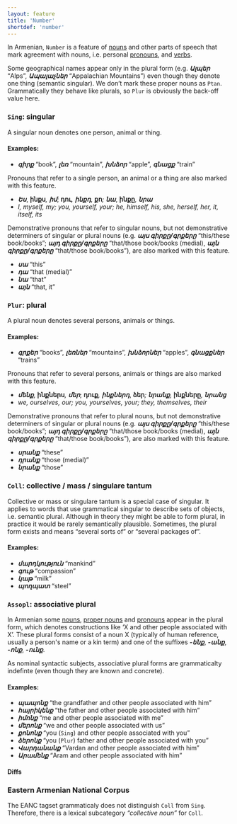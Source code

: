 ```yaml
---
layout: feature
title: 'Number'
shortdef: 'number'
---
```


In Armenian, `Number` is a feature of [nouns](hy-pos/NOUN) and other parts of speech that mark agreement with nouns, i.e. personal [pronouns](hy-pos/PRON), and [verbs](hy-pos/VERB). 

Some geographical names appear only in the plural form (e.g. _<b>Ալպեր</b>_ “Alps”, _<b>Ապալաչներ</b>_ “Appalachian Mountains”) even though they denote one thing (semantic singular). We don’t mark these proper nouns as `Ptan`. Grammatically they behave like plurals, so `Plur` is obviously the back-off value here.

### `Sing`: singular

A singular noun denotes one person, animal or thing.

#### Examples:

* _<b>գիրք</b>_ “book”, _<b>լեռ</b>_ “mountain”, _<b>խնձոր</b>_ “apple”, _<b>գնացք</b>_ “train”

Pronouns that refer to a single person, an animal or a thing are also marked with this feature.

* _<b>Ես</b>_, <b>ինքս</b>_, <b>իմ</b>_; <b>դու</b>_, <b>ինքդ</b>_, <b>քո</b>_; <b>նա</b>_, <b>ինքը</b>_, <b>նրա</b>_
* _I, myself, my; you, yourself, your; he, himself, his, she, herself, her, it, itself, its_

Demonstrative pronouns that refer to singular nouns, but not demonstrative determiners of singular or plural nouns (e.g. _<b>այս գիրքը/գրքերը</b>_ “this/these book/books”; _<b>այդ գիրքը/գրքերը</b>_ “that/those book/books (medial), _<b>այն գիրքը/գրքերը</b>_ “that/those book/books”), are also marked with this feature.

* _<b>սա</b>_ “this”
* _<b>դա</b>_ “that (medial)”
* _<b>նա</b>_ “that”
* _<b>այն</b>_ “that, it”

### `Plur`: plural

A plural noun denotes several persons, animals or things.

#### Examples:

* _<b>գրքեր</b>_ “books”, _<b>լեռներ</b>_ “mountains”, _<b>խնձորներ</b>_ “apples”, _<b>գնացքներ</b>_ “trains”

Pronouns that refer to several persons, animals or things are also marked with this feature.

* _<b>մենք</b>_, <b>ինքներս</b>_, <b>մեր</b>_; <b>դուք</b>_, <b>ինքներդ</b>_, <b>ձեր</b>_; <b>նրանք</b>_, <b>ինքները</b>_, <b>նրանց</b>_
* _we, ourselves, our; you, yourselves, your; they, themselves, their_

Demonstrative pronouns that refer to plural nouns, but not demonstrative determiners of singular or plural nouns (e.g. _<b>այս գիրքը/գրքերը</b>_ “this/these book/books”; _<b>այդ գիրքը/գրքերը</b>_ “that/those book/books (medial), _<b>այն գիրքը/գրքերը</b>_ “that/those book/books”), are also marked with this feature.

* _<b>սրանք</b>_ “these”
* _<b>դրանք</b>_ “those (medial)”
* _<b>նրանք</b>_ “those”

### `Coll`: collective / mass / singulare tantum

Collective or mass or singulare tantum is a special case of singular. It applies to words that use grammatical singular to describe sets of objects, i.e. semantic plural. Although in theory they might be able to form plural, in practice it would be rarely semantically plausible. Sometimes, the plural form exists and means “several sorts of” or “several packages of”.

#### Examples:

* _<b>մարդկություն</b>_ “mankind”
* _<b>գութ</b>_ “compassion”
* _<b>կաթ</b>_ “milk”
* _<b>պողպատ</b>_ “steel”

### `Assopl`: associative plural

In Armenian some [nouns](hy-pos/NOUN), [proper nouns](hy-pos/PROPN) and [pronouns](hy-pos/PRON) appear in the plural form, which denotes constructions like ‘X and other people associated with X’. These plural forms consist of a noun X (typically of human reference, usually a person's name or a kin term) and one of the suffixes _<b>-ենք</b>_, _<b>-անք</b>_, _<b>-ոնք</b>_, _<b>-ունք</b>_.

As nominal syntactic subjects, associative plural forms are grammaticalty indefinte (even though they are known and concrete).

#### Examples:

* _<b>պապոնք</b>_ “the grandfather and other people associated with him”
* _<b>հայրիկենք</b>_ “the father and other people associated with him”
* _<b>իմոնք</b>_ “me and other people associated with me”
* _<b>մերոնք</b>_ “we and other people associated with us”
* _<b>քոնոնք</b>_ “you (`Sing`) and other people associated with you”
* _<b>ձերոնք</b>_ “you (`Plur`) father and other people associated with you”
* _<b>Վարդանանք</b>_ “Vardan and other people associated with him”
* _<b>Արամենք</b>_ “Aram and other people associated with him”

#### Diffs

### Eastern Armenian National Corpus

The EANC tagset grammaticaly does not distinguish `Coll` from `Sing`. Therefore, there is a lexical subcategory _“collective noun”_ for `Coll`.
